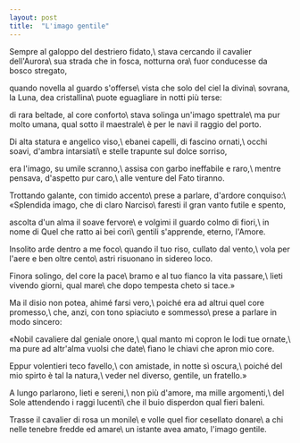 ```yaml
---
layout: post
title:  "L'imago gentile"
---
```


Sempre al galoppo del destriero fidato,\\
stava cercando il cavalier dell'Aurora\\
sua strada che in fosca, notturna ora\\
fuor conducesse da bosco stregato,

quando novella al guardo s'offerse\\
vista che solo del ciel la divina\\
sovrana, la Luna, dea cristallina\\
puote eguagliare in notti più terse:

di rara beltade, al core conforto\\
stava solinga un'imago spettrale\\
ma pur molto umana, qual sotto il maestrale\\
è per le navi il raggio del porto.

Di alta statura e angelico viso,\\
ebanei capelli, di fascino ornati,\\
occhi soavi, d'ambra intarsiati\\
e stelle trapunte sul dolce sorriso,

era l'imago, su umile scranno,\\
assisa con garbo ineffabile e raro,\\
mentre pensava, d'aspetto pur caro,\\
alle venture del Fato tiranno.

Trottando galante, con timido accento\\
prese a parlare, d'ardore conquiso:\\
«Splendida imago, che di claro Narciso\\
faresti il gran vanto futile e spento,

ascolta d'un alma il soave fervore\\
e volgimi il guardo colmo di fiori,\\
in nome di Quel che ratto ai bei cori\\
gentili s'apprende, eterno, l'Amore.

Insolito arde dentro a me foco\\
quando il tuo riso, cullato dal vento,\\
vola per l'aere e ben oltre cento\\
astri risuonano in sidereo loco.

Finora solingo, del core la pace\\
bramo e al tuo fianco la vita passare,\\
lieti vivendo giorni, qual mare\\
che dopo tempesta cheto si tace.»

Ma il disio non potea, ahimé farsi vero,\\
poiché era ad altrui quel core promesso,\\
che, anzi, con tono spiaciuto e sommesso\\
prese a parlare in modo sincero:

«Nobil cavaliere dal geniale onore,\\
qual manto mi copron le lodi tue ornate,\\
ma pure ad altr'alma vuolsi che date\\
fìano le chiavi che apron mio core.

Eppur volentieri teco favello,\\
con amistade, in notte sì oscura,\\
poiché del mio spirto è tal la natura,\\
veder nel diverso, gentile, un fratello.»

A lungo parlarono, lieti e sereni,\\
non più d'amore, ma mille argomenti,\\
del Sole attendendo i raggi lucenti\\
che il buio disperdon qual fieri baleni.

Trasse il cavalier di rosa un monile\\
e volle quel fior cesellato donare\\
a chi nelle tenebre fredde ed amare\\
un istante avea amato, l'imago gentile.
